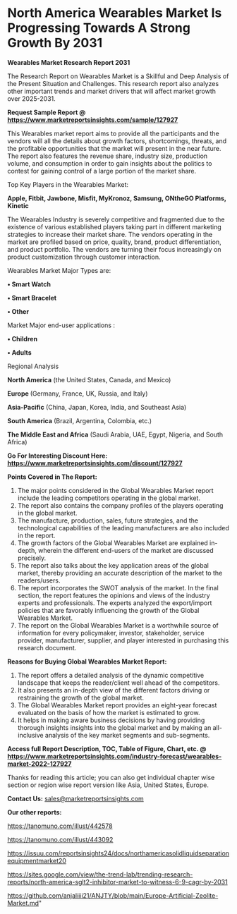 # North America Wearables Market Is Progressing Towards A Strong Growth By 2031

<strong>Wearables Market Research Report 2031</strong>

The Research Report on Wearables Market is a Skillful and Deep Analysis of the Present Situation and Challenges. This research report also analyzes other important trends and market drivers that will affect market growth over 2025-2031.

<strong>Request Sample Report @ <a href=https://www.marketreportsinsights.com/sample/127927>https://www.marketreportsinsights.com/sample/127927</a></strong>

This Wearables market report aims to provide all the participants and the vendors will all the details about growth factors, shortcomings, threats, and the profitable opportunities that the market will present in the near future. The report also features the revenue share, industry size, production volume, and consumption in order to gain insights about the politics to contest for gaining control of a large portion of the market share.

Top Key Players in the Wearables Market:

<strong>Apple, Fitbit, Jawbone, Misfit, MyKronoz, Samsung, ONtheGO Platforms, Kinetic</strong>

The Wearables Industry is severely competitive and fragmented due to the existence of various established players taking part in different marketing strategies to increase their market share. The vendors operating in the market are profiled based on price, quality, brand, product differentiation, and product portfolio. The vendors are turning their focus increasingly on product customization through customer interaction.

Wearables Market Major Types are:

<strong>• Smart Watch

• Smart Bracelet

• Other</strong>

Market Major end-user applications :

<strong>• Children

• Adults</strong>

Regional Analysis

</u><strong><b>North America</b></strong> (the United States, Canada, and Mexico)

<strong><b>Europe </b></strong>(Germany, France, UK, Russia, and Italy)

<strong><b>Asia-Pacific</b></strong> (China, Japan, Korea, India, and Southeast Asia)

<strong><b>South America</b></strong> (Brazil, Argentina, Colombia, etc.)

<strong><b>The Middle East and Africa</b></strong> (Saudi Arabia, UAE, Egypt, Nigeria, and South Africa)

<strong>Go For Interesting Discount Here: <a href=https://www.marketreportsinsights.com/discount/127927>https://www.marketreportsinsights.com/discount/127927</a></strong>

<strong>Points Covered in The Report:</strong>
<ol>
  <li>The major points considered in the Global Wearables Market report include the leading competitors operating in the global market.</li>
  <li>The report also contains the company profiles of the players operating in the global market.</li>
  <li>The manufacture, production, sales, future strategies, and the technological capabilities of the leading manufacturers are also included in the report.</li>
  <li>The growth factors of the Global Wearables Market are explained in-depth, wherein the different end-users of the market are discussed precisely.</li>
  <li>The report also talks about the key application areas of the global market, thereby providing an accurate description of the market to the readers/users.</li>
  <li>The report incorporates the SWOT analysis of the market. In the final section, the report features the opinions and views of the industry experts and professionals. The experts analyzed the export/import policies that are favorably influencing the growth of the Global Wearables Market.</li>
  <li>The report on the Global Wearables Market is a worthwhile source of information for every policymaker, investor, stakeholder, service provider, manufacturer, supplier, and player interested in purchasing this research document.</li>
</ol>
<strong>Reasons for Buying Global Wearables Market Report:</strong>

<ol>
  <li>The report offers a detailed analysis of the dynamic competitive landscape that keeps the reader/client well ahead of the competitors.</li>
  <li>It also presents an in-depth view of the different factors driving or restraining the growth of the global market.</li>
  <li>The Global Wearables Market report provides an eight-year forecast evaluated on the basis of how the market is estimated to grow.</li>
  <li>It helps in making aware business decisions by having providing thorough insights insights into the global market and by making an all-inclusive analysis of the key market segments and sub-segments.</li>
</ol>
<strong>Access full Report Description, TOC, Table of Figure, Chart, etc. @ <a href=https://www.marketreportsinsights.com/industry-forecast/wearables-market-2022-127927>https://www.marketreportsinsights.com/industry-forecast/wearables-market-2022-127927</a></strong>


Thanks for reading this article; you can also get individual chapter wise section or region wise report version like Asia, United States, Europe.

<strong>Contact Us:</strong>
sales@marketreportsinsights.com

<strong>Our other reports:</strong>

<a href=https://tanomuno.com/illust/442578>https://tanomuno.com/illust/442578</a>

<a href=https://tanomuno.com/illust/443092>https://tanomuno.com/illust/443092</a>

<a href=https://issuu.com/reportsinsights24/docs/northamericasolidliquidseparationequipmentmarket20>https://issuu.com/reportsinsights24/docs/northamericasolidliquidseparationequipmentmarket20</a>

<a href=https://sites.google.com/view/the-trend-lab/trending-research-reports/north-america-sglt2-inhibitor-market-to-witness-6-9-cagr-by-2031>https://sites.google.com/view/the-trend-lab/trending-research-reports/north-america-sglt2-inhibitor-market-to-witness-6-9-cagr-by-2031</a>

<a href=https://github.com/anjaliiii21/ANJTY/blob/main/Europe-Artificial-Zeolite-Market.md>https://github.com/anjaliiii21/ANJTY/blob/main/Europe-Artificial-Zeolite-Market.md</a>"

